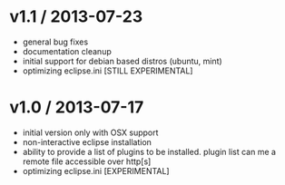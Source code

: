 v1.1 / 2013-07-23
==================
 * general bug fixes
 * documentation cleanup
 * initial support for debian based distros (ubuntu, mint)
 * optimizing eclipse.ini [STILL EXPERIMENTAL]

v1.0 / 2013-07-17
==================
 * initial version only with OSX support
 * non-interactive eclipse installation
 * ability to provide a list of plugins to be installed. plugin list can me a remote file accessible over http[s]
 * optimizing eclipse.ini [EXPERIMENTAL]